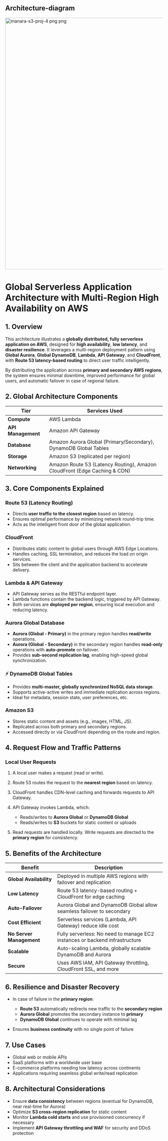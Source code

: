 ## Architecture-diagram

<img width="1024" height="801" alt="manara-s3-proj-4 png png" src="https://github.com/user-attachments/assets/41159c09-439a-437a-81a2-99e16ee6d43e" />



# **Global Serverless Application Architecture with Multi-Region High Availability on AWS**



##  **1. Overview**

This architecture illustrates a **globally distributed, fully serverless application on AWS**, designed for **high availability**, **low latency**, and **disaster resilience**. It leverages a multi-region deployment pattern using **Global Aurora**, **Global DynamoDB**, **Lambda**, **API Gateway**, and **CloudFront**, with **Route 53 latency-based routing** to direct user traffic intelligently.

By distributing the application across **primary and secondary AWS regions**, the system ensures minimal downtime, improved performance for global users, and automatic failover in case of regional failure.



##  **2. Global Architecture Components**

| Tier               | Services Used                                                             |
| ------------------ | ------------------------------------------------------------------------- |
| **Compute**        | AWS Lambda                                                                |
| **API Management** | Amazon API Gateway                                                        |
| **Database**       | Amazon Aurora Global (Primary/Secondary), DynamoDB Global Tables          |
| **Storage**        | Amazon S3 (replicated per region)                                         |
| **Networking**     | Amazon Route 53 (Latency Routing), Amazon CloudFront (Edge Caching & CDN) |



## **3. Core Components Explained**

###  **Route 53 (Latency Routing)**

* Directs **user traffic to the closest region** based on latency.
* Ensures optimal performance by minimizing network round-trip time.
* Acts as the intelligent front door of the global application.



###  **CloudFront**

* Distributes static content to global users through AWS Edge Locations.
* Handles caching, SSL termination, and reduces the load on origin services.
* Sits between the client and the application backend to accelerate delivery.



###  **Lambda & API Gateway**

* API Gateway serves as the RESTful endpoint layer.
* Lambda functions contain the backend logic, triggered by API Gateway.
* Both services are **deployed per region**, ensuring local execution and reducing latency.



###  **Aurora Global Database**

* **Aurora (Global - Primary)** in the primary region handles **read/write** operations.
* **Aurora (Global - Secondary)** in the secondary region handles **read-only** operations with **auto-promote** on failover.
* Provides **sub-second replication lag**, enabling high-speed global synchronization.



### ⚡ **DynamoDB Global Tables**

* Provides **multi-master, globally synchronized NoSQL data storage**.
* Supports active-active writes and immediate replication across regions.
* Ideal for metadata, session state, user preferences, etc.



###  **Amazon S3**

* Stores static content and assets (e.g., images, HTML, JS).
* Replicated across both primary and secondary regions.
* Accessed directly or via CloudFront depending on the route and region.



##  **4. Request Flow and Traffic Patterns**

###  **Local User Requests**

1. A local user makes a request (read or write).
2. Route 53 routes the request to the **nearest region** based on latency.
3. CloudFront handles CDN-level caching and forwards requests to API Gateway.
4. API Gateway invokes Lambda, which:

   * Reads/writes to **Aurora Global** or **DynamoDB Global**
   * Reads/writes to **S3** buckets for static content or uploads
5. Read requests are handled locally. Write requests are directed to the **primary region** for consistency.



##  **5. Benefits of the Architecture**

| Benefit                  | Description                                                                 |
| ------------------------ | --------------------------------------------------------------------------- |
| **Global Availability**  | Deployed in multiple AWS regions with failover and replication              |
| **Low Latency**          | Route 53 latency-based routing + CloudFront for edge caching                |
| **Auto-Failover**        | Aurora Global and DynamoDB Global allow seamless failover to secondary      |
| **Cost Efficient**       | Serverless services (Lambda, API Gateway) reduce idle cost                  |
| **No Server Management** | Fully serverless: No need to manage EC2 instances or backend infrastructure |
| **Scalable**             | Auto-scaling Lambda, globally scalable DynamoDB and Aurora                  |
| **Secure**               | Uses AWS IAM, API Gateway throttling, CloudFront SSL, and more              |



##  **6. Resilience and Disaster Recovery**

* In case of failure in the **primary region**:

  * **Route 53** automatically redirects new traffic to the **secondary region**
  * **Aurora Global** promotes the secondary instance to **primary**
  * **DynamoDB Global** continues to operate with minimal lag
* Ensures **business continuity** with no single point of failure



##  **7. Use Cases**

* Global web or mobile APIs
* SaaS platforms with a worldwide user base
* E-commerce platforms needing low latency across continents
* Applications requiring seamless global write/read replication



## **8. Architectural Considerations**

* Ensure **data consistency** between regions (eventual for DynamoDB, near real-time for Aurora)
* Optimize **S3 cross-region replication** for static content
* Monitor **Lambda cold starts** and use provisioned concurrency if necessary
* Implement **API Gateway throttling and WAF** for security and DDoS protection




